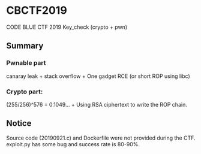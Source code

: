 # CBCTF2019
CODE BLUE CTF 2019 Key_check (crypto + pwn)

## Summary
### Pwnable part
canaray leak + stack overflow + One gadget RCE (or short ROP using libc)  
  
### Crypto part:  
(255/256)^576 = 0.1049... + Using RSA ciphertext to write the ROP chain.  
  
## Notice
Source code (20190921.c) and Dockerfile were not provided during the CTF.  
exploit.py has some bug and success rate is 80-90%.
